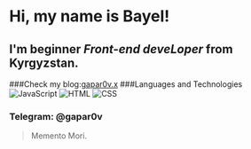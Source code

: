 # Hi, my name is **Bayel**!
## I'm beginner *Front-end deveLoper* from Kyrgyzstan.
###Check my blog:[gapar0v.x](https://www.instagram.com/gapar0v.x/)
###Languages and Technologies
![JavaScript](https://img.shields.io/badge/-JavaScript-090909?style=for-the-badge&logo=javaScript)
![HTML](https://img.shields.io/badge/-HTML-090909?style=for-the-badge&logo=html5)
![CSS](https://img.shields.io/badge/-CSS-090909?style=for-the-badge&logo=css3)
### Telegram: @gapar0v

>Memento Mori. <br/>
